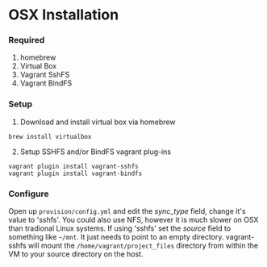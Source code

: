 OSX Installation
====

### Required

1. homebrew
2. Virtual Box
3. Vagrant SshFS
4. Vagrant BindFS

### Setup

1. Download and install virtual box via homebrew

```
brew install virtualbox
```

2. Setup SSHFS and/or BindFS vagrant plug-ins

```
vagrant plugin install vagrant-sshfs
vagrant plugin install vagrant-bindfs
```

### Configure

Open up ```provision/config.yml``` and edit the *sync_type* field, change it's value to 'sshfs'.
You could also use NFS, however it is much slower on OSX than tradional Linux systems. If using 'sshfs'
set the *source* field to something like ```~/mnt```. It just needs to point to an empty directory. 
vagrant-sshfs will mount the ```/home/vagrant/project_files``` directory from within the VM to your 
source directory on the host.